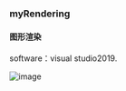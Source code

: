### myRendering
#### 图形渲染

software：visual studio2019.

![image](https://github.com/HushengStudent/myRendering/blob/master/Project/RayTracing/InOneWeekend/Image.png​​)